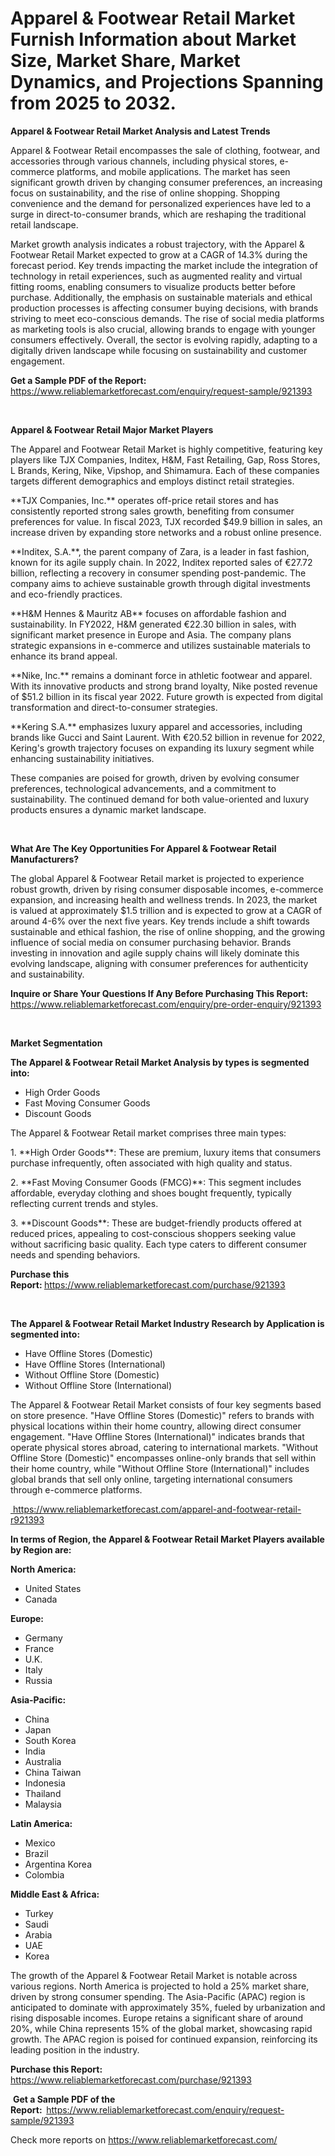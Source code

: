 <p><h1>Apparel & Footwear Retail Market Furnish Information about Market Size, Market Share, Market Dynamics, and Projections Spanning from 2025 to 2032.</h1></p><p><strong>Apparel & Footwear Retail Market Analysis and Latest Trends</strong></p>
<p><p>Apparel & Footwear Retail encompasses the sale of clothing, footwear, and accessories through various channels, including physical stores, e-commerce platforms, and mobile applications. The market has seen significant growth driven by changing consumer preferences, an increasing focus on sustainability, and the rise of online shopping. Shopping convenience and the demand for personalized experiences have led to a surge in direct-to-consumer brands, which are reshaping the traditional retail landscape.</p><p>Market growth analysis indicates a robust trajectory, with the Apparel & Footwear Retail Market expected to grow at a CAGR of 14.3% during the forecast period. Key trends impacting the market include the integration of technology in retail experiences, such as augmented reality and virtual fitting rooms, enabling consumers to visualize products better before purchase. Additionally, the emphasis on sustainable materials and ethical production processes is affecting consumer buying decisions, with brands striving to meet eco-conscious demands. The rise of social media platforms as marketing tools is also crucial, allowing brands to engage with younger consumers effectively. Overall, the sector is evolving rapidly, adapting to a digitally driven landscape while focusing on sustainability and customer engagement.</p></p>
<p><strong>Get a Sample PDF of the Report:&nbsp;</strong> <a href="https://www.reliablemarketforecast.com/enquiry/request-sample/921393?utm_campaign=2781&utm_medium=2&utm_source=Github&utm_content=ia&utm_term=11032025&utm_id=apparel-footwear-retail">https://www.reliablemarketforecast.com/enquiry/request-sample/921393</a></p>
<p>&nbsp;</p>
<p><strong>Apparel & Footwear Retail Major Market Players</strong></p>
<p><p>The Apparel and Footwear Retail Market is highly competitive, featuring key players like TJX Companies, Inditex, H&M, Fast Retailing, Gap, Ross Stores, L Brands, Kering, Nike, Vipshop, and Shimamura. Each of these companies targets different demographics and employs distinct retail strategies.</p><p>**TJX Companies, Inc.** operates off-price retail stores and has consistently reported strong sales growth, benefiting from consumer preferences for value. In fiscal 2023, TJX recorded $49.9 billion in sales, an increase driven by expanding store networks and a robust online presence.</p><p>**Inditex, S.A.**, the parent company of Zara, is a leader in fast fashion, known for its agile supply chain. In 2022, Inditex reported sales of €27.72 billion, reflecting a recovery in consumer spending post-pandemic. The company aims to achieve sustainable growth through digital investments and eco-friendly practices.</p><p>**H&M Hennes & Mauritz AB** focuses on affordable fashion and sustainability. In FY2022, H&M generated €22.30 billion in sales, with significant market presence in Europe and Asia. The company plans strategic expansions in e-commerce and utilizes sustainable materials to enhance its brand appeal.</p><p>**Nike, Inc.** remains a dominant force in athletic footwear and apparel. With its innovative products and strong brand loyalty, Nike posted revenue of $51.2 billion in its fiscal year 2022. Future growth is expected from digital transformation and direct-to-consumer strategies.</p><p>**Kering S.A.** emphasizes luxury apparel and accessories, including brands like Gucci and Saint Laurent. With €20.52 billion in revenue for 2022, Kering's growth trajectory focuses on expanding its luxury segment while enhancing sustainability initiatives.</p><p>These companies are poised for growth, driven by evolving consumer preferences, technological advancements, and a commitment to sustainability. The continued demand for both value-oriented and luxury products ensures a dynamic market landscape.</p></p>
<p>&nbsp;</p>
<p><strong>What Are The Key Opportunities For Apparel & Footwear Retail Manufacturers?</strong></p>
<p><p>The global Apparel & Footwear Retail market is projected to experience robust growth, driven by rising consumer disposable incomes, e-commerce expansion, and increasing health and wellness trends. In 2023, the market is valued at approximately $1.5 trillion and is expected to grow at a CAGR of around 4-6% over the next five years. Key trends include a shift towards sustainable and ethical fashion, the rise of online shopping, and the growing influence of social media on consumer purchasing behavior. Brands investing in innovation and agile supply chains will likely dominate this evolving landscape, aligning with consumer preferences for authenticity and sustainability.</p></p>
<p><strong>Inquire or Share Your Questions If Any Before Purchasing This Report:</strong> <a href="https://www.reliablemarketforecast.com/enquiry/pre-order-enquiry/921393?utm_campaign=2781&utm_medium=2&utm_source=Github&utm_content=ia&utm_term=11032025&utm_id=apparel-footwear-retail">https://www.reliablemarketforecast.com/enquiry/pre-order-enquiry/921393</a></p>
<p>&nbsp;</p>
<p><strong>Market Segmentation</strong></p>
<p><strong>The Apparel & Footwear Retail Market Analysis by types is segmented into:</strong></p>
<p><ul><li>High Order Goods</li><li>Fast Moving Consumer Goods</li><li>Discount Goods</li></ul></p>
<p><p>The Apparel & Footwear Retail market comprises three main types: </p><p>1. **High Order Goods**: These are premium, luxury items that consumers purchase infrequently, often associated with high quality and status. </p><p>2. **Fast Moving Consumer Goods (FMCG)**: This segment includes affordable, everyday clothing and shoes bought frequently, typically reflecting current trends and styles. </p><p>3. **Discount Goods**: These are budget-friendly products offered at reduced prices, appealing to cost-conscious shoppers seeking value without sacrificing basic quality. Each type caters to different consumer needs and spending behaviors.</p></p>
<p><strong>Purchase this Report:&nbsp;</strong><a href="https://www.reliablemarketforecast.com/purchase/921393?utm_campaign=2781&utm_medium=2&utm_source=Github&utm_content=ia&utm_term=11032025&utm_id=apparel-footwear-retail">https://www.reliablemarketforecast.com/purchase/921393</a></p>
<p>&nbsp;</p>
<p><strong>The Apparel & Footwear Retail Market Industry Research by Application is segmented into:</strong></p>
<p><ul><li>Have Offline Stores (Domestic)</li><li>Have Offline Stores (International)</li><li>Without Offline Store (Domestic)</li><li>Without Offline Store (International)</li></ul></p>
<p><p>The Apparel & Footwear Retail Market consists of four key segments based on store presence. "Have Offline Stores (Domestic)" refers to brands with physical locations within their home country, allowing direct consumer engagement. "Have Offline Stores (International)" indicates brands that operate physical stores abroad, catering to international markets. "Without Offline Store (Domestic)" encompasses online-only brands that sell within their home country, while "Without Offline Store (International)" includes global brands that sell only online, targeting international consumers through e-commerce platforms.</p></p>
<p><a href="https://www.reliablemarketforecast.com/apparel-and-footwear-retail-r921393?utm_campaign=2781&utm_medium=2&utm_source=Github&utm_content=ia&utm_term=11032025&utm_id=apparel-footwear-retail">&nbsp;https://www.reliablemarketforecast.com/apparel-and-footwear-retail-r921393</a></p>
<p><strong>In terms of Region, the Apparel & Footwear Retail Market Players available by Region are:</strong></p>
<p>
    <p> <strong> North America: </strong>
        <ul>
            <li>United States</li>
            <li>Canada</li>
        </ul>
        </p> 
    <p> <strong> Europe: </strong>
        <ul>
            <li>Germany</li>
            <li>France</li>
            <li>U.K.</li>
            <li>Italy</li>
            <li>Russia</li>
        </ul>
        </p> 
    <p> <strong> Asia-Pacific: </strong>
        <ul>
            <li>China</li>
            <li>Japan</li>
            <li>South Korea</li>
            <li>India</li>
            <li>Australia</li>
            <li>China Taiwan</li>
            <li>Indonesia</li>
            <li>Thailand</li>
            <li>Malaysia</li>
        </ul>
        </p> 
    <p> <strong> Latin America: </strong>
        <ul>
            <li>Mexico</li>
            <li>Brazil</li>
            <li>Argentina Korea</li>
            <li>Colombia</li>
        </ul>
        </p> 
    <p> <strong> Middle East & Africa: </strong>
        <ul>
            <li>Turkey</li>
            <li>Saudi</li>
            <li>Arabia</li>
            <li>UAE</li>
            <li>Korea</li>
        </ul>
    </p>
    </p>
<p><p>The growth of the Apparel & Footwear Retail Market is notable across various regions. North America is projected to hold a 25% market share, driven by strong consumer spending. The Asia-Pacific (APAC) region is anticipated to dominate with approximately 35%, fueled by urbanization and rising disposable incomes. Europe retains a significant share of around 20%, while China represents 15% of the global market, showcasing rapid growth. The APAC region is poised for continued expansion, reinforcing its leading position in the industry.</p></p>
<p><strong>Purchase this Report: </strong><a href="https://www.reliablemarketforecast.com/purchase/921393?utm_campaign=2781&utm_medium=2&utm_source=Github&utm_content=ia&utm_term=11032025&utm_id=apparel-footwear-retail">https://www.reliablemarketforecast.com/purchase/921393</a></p>
<p>&nbsp;<strong>Get a Sample PDF of the Report:&nbsp;&nbsp;</strong><a href="https://www.reliablemarketforecast.com/enquiry/request-sample/921393?utm_campaign=2781&utm_medium=2&utm_source=Github&utm_content=ia&utm_term=11032025&utm_id=apparel-footwear-retail">https://www.reliablemarketforecast.com/enquiry/request-sample/921393</a></p>
<p><strong></strong></p>
<p>Check more reports on <a href="https://www.reliablemarketforecast.com/?utm_campaign=2781&utm_medium=2&utm_source=Github&utm_content=ia&utm_term=11032025&utm_id=apparel-footwear-retail">https://www.reliablemarketforecast.com/</a></p>